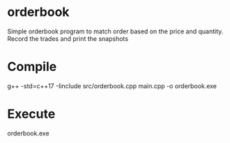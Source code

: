# orderbook
Simple orderbook program to match order based on the price and quantity. 
Record the trades and print the snapshots

# Compile

g++ -std=c++17 -Iinclude src/orderbook.cpp main.cpp -o orderbook.exe

# Execute

orderbook.exe